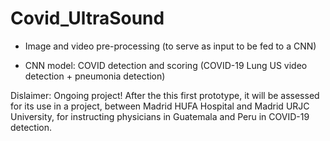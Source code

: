 # Covid_UltraSound

* Image and video pre-processing (to serve as input to be fed to a CNN)

* CNN model: COVID detection and scoring (COVID-19 Lung US video detection + pneumonia detection)


Dislaimer: Ongoing project! After the this first prototype, it will be assessed for its use in a project, between Madrid HUFA Hospital and Madrid URJC University, for instructing physicians in Guatemala and Peru in COVID-19 detection.
